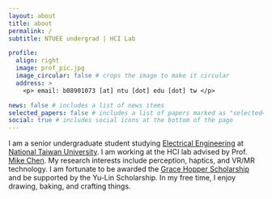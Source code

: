```yaml
---
layout: about
title: about
permalink: /
subtitle: NTUEE undergrad | HCI Lab

profile:
  align: right
  image: prof_pic.jpg
  image_circular: false # crops the image to make it circular
  address: >
    <p> email: b08901073 [at] ntu [dot] edu [dot] tw </p>

news: false # includes a list of news items
selected_papers: false # includes a list of papers marked as "selected={true}"
social: true # includes social icons at the bottom of the page
---
```


I am a senior undergraduate student studying [Electrical Engineering](https://web.ee.ntu.edu.tw/) at [National Taiwan University](https://www.ntu.edu.tw/). I am working at the HCI lab advised by Prof. [Mike Chen](https://mikechen.com/). My research interests include perception, haptics, and VR/MR technology. I am fortunate to be awarded the [Grace Hopper Scholarship](https://ghc.anitab.org/) and be supported by the Yu-Lin Scholarship. In my free time, I enjoy drawing, baking, and crafting things.
